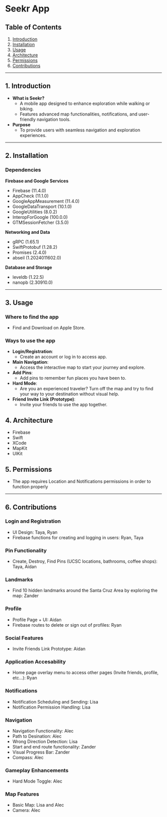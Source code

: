 # **Seekr App**

## **Table of Contents**
1. [Introduction](#introduction)
2. [Installation](#installation)
3. [Usage](#usage)
4. [Architecture](#architecture)
5. [Permissions](#permissions)
6. [Contributions](#features-and-contributions)

---

## **1. Introduction**
- **What is Seekr?**
  - A mobile app designed to enhance exploration while walking or biking.
  - Features advanced map functionalities, notifications, and user-friendly navigation tools.
- **Purpose**
  - To provide users with seamless navigation and exploration experiences.

---

## **2. Installation**

### Dependencies

**Firebase and Google Services**
- Firebase (11.4.0)
- AppCheck (11.1.0)
- GoogleAppMeasurement (11.4.0)
- GoogleDataTransport (10.1.0)
- GoogleUtilities (8.0.2)
- InteropForGoogle (100.0.0)
- GTMSessionFetcher (3.5.0)

**Networking and Data**
- gRPC (1.65.1)
- SwiftProtobuf (1.28.2)
- Promises (2.4.0)
- abseil (1.2024011602.0)

 **Database and Storage**
- leveldb (1.22.5)
- nanopb (2.30910.0)

---

## **3. Usage**
### Where to find the app
- Find and Download on Apple Store.
### Ways to use the app
  - **Login/Registration**:
    - Create an account or log in to access app.
  - **Main Navigation**:
    - Access the interactive map to start your journey and explore.
  - **Add Pins**:
    - Add pins to remember fun places you have been to.
  - **Hard Mode**:
     - Are you an experienced traveler? Turn off the map and try to find your way to your destination without visual help.
  - **Friend Invite Link (Prototype)**:
      - Invite your friends to use the app together.
    
## **4. Architecture**
  - Firebase
  - Swift
  - XCode
  - MapKit
  - UIKit


## **5. Permissions**
  - The app requires Location and Notifications permissions in order to function properly
---

## **6. Contributions**
### Login and Registration

  - UI Design: Taya, Ryan
  - Firebase functions for creating and logging in users: Ryan, Taya

### Pin Functionality
  - Create, Destroy, Find Pins (UCSC locations, bathrooms, coffee shops): Taya, Aidan

### Landmarks
  - Find 10 hidden landmarks around the Santa Cruz Area by exploring the map: Zander

### Profile

  - Profile Page + UI: Aidan
  - Firebase routes to delete or sign out of profiles: Ryan

### Social Features

  - Invite Friends Link Prototype: Aidan

### Application Accesability

  - Home page overlay menu to access other pages (Invite friends, profile, etc...): Ryan

### Notifications

  - Notification Scheduling and Sending: Lisa
  - Notification Permission Handling: Lisa

### Navigation

  - Navigation Functionality: Alec
  - Path to Desination: Alec
  - Wrong Direction Detection: Lisa
  - Start and end route functionality: Zander
  - Visual Progress Bar: Zander
  - Compass: Alec

### Gameplay Enhancements

  - Hard Mode Toggle: Alec

### Map Features

  - Basic Map: Lisa and Alec
  - Camera: Alec

